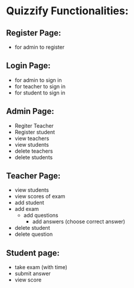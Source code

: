 # Quizzify Functionalities:


## Register Page:
- for admin to register
	
## Login Page:
- for admin to sign in
- for teacher to sign in
- for student to sign in

## Admin Page:
- Regiter Teacher
- Register student
- view teachers
- view students
- delete teachers
- delete students
	
## Teacher Page:
- view students
- view scores of exam
- add student
- add exam
	* add questions
		* add answers (choose correct answer)
- delete student
- delete question
	
## Student page:
- take exam (with time)
- submit answer
- view score
	
